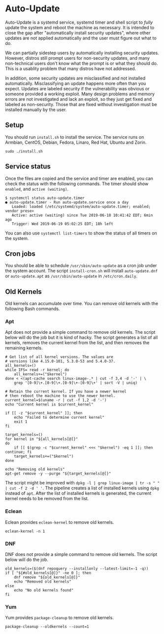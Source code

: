 # Auto-Update

Auto-Update is a systemd service, systemd timer and shell script to *fully* update the system and reboot the machine as necessary. It is intended to close the gap after "automatically install security updates", where other updates are not applied automatically and the user must figure out what to do.

We can partially sidestep users by automatically installing security updates. However, distros still prompt users for non-security updates, and many non-technical users don't know what the prompt is or what they should do. This is a usablity problem that many distros have not addressed.

In addition, some security updates are misclassified and not installed automatically. Misclassifying an update happens more often than you expect. Updates are labeled security if the vulnerability was obvious or someone provided a working exploit. Many design problems and memory errors are not investigated and lack an exploit, so they just get fixed and labeled as non-security. Those that are fixed without investigation must be installed manually by the user.

## Setup

You should run `install.sh` to install the service. The service runs on Armbian, CentOS, Debian, Fedora, Linaro, Red Hat, Ubuntu and Zorin.

```
sudo ./install.sh
```

## Service status

Once the files are copied and the service and timer are enabled, you can check the status with the following commands. The timer should show `enabled`, and `active (waiting)`.

```
$ systemctl status auto-update.timer
● auto-update.timer - Run auto-update.service once a day
   Loaded: loaded (/etc/systemd/system/auto-update.timer; enabled; vendor prese>
   Active: active (waiting) since Tue 2019-06-18 10:41:42 EDT; 6min ago
   Trigger: Wed 2019-06-19 05:02:25 EDT; 18h left
```

You can also use `systemctl list-timers` to show the status of all timers on the system.

## Cron jobs

You should be able to schedule `/usr/sbin/auto-update` as a cron job under the system account. The script `install-cron.sh` will install `auto-update.dnf` or `auto-update.apt` as `/usr/sbin/auto-update` in `/etc/cron.daily`.

## Old Kernels

Old kernels can accumulate over time. You can remove old kernels with the following Bash commands.

### Apt

Apt does not provide a simple command to remove old kernels. The script below will do the job but it is kind of hacky. The script generates a list of all kernels, removes the current kernel from the list, and then removes the remaining kernels.

```
# Get list of all kernel versions. The values are
# versions like 4.15.0-101, 5.3.0-53 and 5.4.0-37.
all_kernels=()
while IFS= read -r kernel; do
    all_kernels+=("$kernel")
done < <(apt-cache search linux-image-.* | cut -f 3,4 -d '-' | \
    grep '[0-9]\+.[0-9]\+.[0-9]\+-[0-9]\+' | sort -V | uniq)

# Retain the current kernel. If you have a newer kernel
# then reboot the machine to use the newer kernel.
current_kernel=$(uname -r | cut -f 1,2 -d '-')
echo "Current kernel is $current_kernel"

if [[ -z "$current_kernel" ]]; then
    echo "Failed to determine current kernel"
    exit 1
fi

target_kernels=()
for kernel in "${all_kernels[@]}"
do
    if [[ $(grep -c "$current_kernel" <<< "$kernel") -eq 1 ]]; then continue; fi
    target_kernels+=("$kernel")
done

echo "Removing old kernels"
apt-get remove -y --purge "${target_kernels[@]}"
```

The script might be improved with `dpkg -l | grep linux-image | tr -s " " | cut -f 2 -d ' '`. The pipeline creates a list of installed kernels using `dpkg` instead of `apt`. After the list of installed kernels is generated, the current kernel needs to be removed from the list.

### Eclean

Eclean provides `eclean-kernel` to remove old kernels.

```
eclean-kernel -n 1
```

### DNF

DNF does not provide a simple command to remove old kernels. The script below will do the job.

```
old_kernels=($(dnf repoquery --installonly --latest-limit=-1 -q))
if [ "${#old_kernels[@]}" -ne 0 ]; then
    dnf remove "${old_kernels[@]}"
    echo "Removed old kernels"
else
    echo "No old kernels found"
fi
```

### Yum

Yum provides `package-cleanup` to remove old kernels.

```
package-cleanup --oldkernels --count=1
```
